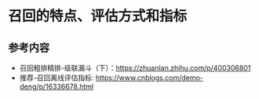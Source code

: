 # 召回的特点、评估方式和指标


## 参考内容
* 召回粗排精排-级联漏斗（下）：https://zhuanlan.zhihu.com/p/400306801
* 推荐-召回离线评估指标: https://www.cnblogs.com/demo-deng/p/16336678.html

